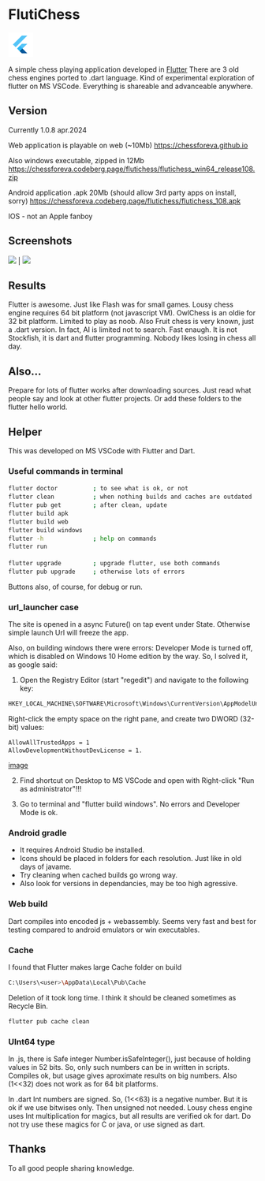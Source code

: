 # FlutiChess

<img src="icons/flutter-icon-512.png" width="50">

A simple chess playing application developed in [Flutter](https://flutter.dev)
There are 3 old chess engines ported to .dart language.
Kind of experimental exploration of flutter on MS VSCode.
Everything is shareable and advanceable anywhere.

## Version

Currently 1.0.8  apr.2024

Web application is playable on web (~10Mb)
https://chessforeva.github.io

Also windows executable, zipped in 12Mb
https://chessforeva.codeberg.page/flutichess/flutichess_win64_release108.zip

Android application .apk 20Mb (should allow 3rd party apps on install, sorry)
https://chessforeva.codeberg.page/flutichess/flutichess_108.apk

IOS - not an Apple fanboy

## Screenshots

<img src="https://chessforeva.codeberg.page/flutichess/flutichess_web.jpg" width=300/> | <img src="https://chessforeva.codeberg.page/flutichess/flutichess_windows_2.jpg" width=300/>

## Results

Flutter is awesome. Just like Flash was for small games.
Lousy chess engine requires 64 bit platform (not javascript VM).
OwlChess is an oldie for 32 bit platform. Limited to play as noob.
Also Fruit chess is very known, just a .dart version.
In fact, AI is limited not to search. Fast enaugh.
It is not Stockfish, it is dart and flutter programming.
Nobody likes losing in chess all day.

## Also...

Prepare for lots of flutter works after downloading sources.
Just read what people say and look at other flutter projects.
Or add these folders to the flutter hello world.

## Helper

This was developed on MS VSCode with Flutter and Dart.

### Useful commands in terminal

  ```sh
  flutter doctor          ; to see what is ok, or not
  flutter clean           ; when nothing builds and caches are outdated
  flutter pub get         ; after clean, update
  flutter build apk
  flutter build web
  flutter build windows
  flutter -h              ; help on commands
  flutter run

  flutter upgrade         ; upgrade flutter, use both commands
  flutter pub upgrade     ; otherwise lots of errors

  ```
Buttons also, of course, for debug or run.

### url_launcher case

The site is opened in a async Future() on tap event under State. Otherwise simple launch Url will freeze the app.

Also, on building windows there were errors: Developer Mode is turned off, which is disabled on Windows 10 Home edition by the way.
So, I solved it, as google said:

1. Open the Registry Editor (start "regedit") and navigate to the following key:
  ```sh
HKEY_LOCAL_MACHINE\SOFTWARE\Microsoft\Windows\CurrentVersion\AppModelUnlock
  ```
Right-click the empty space on the right pane, and create two DWORD (32-bit) values: 
  ```
AllowAllTrustedApps = 1
AllowDevelopmentWithoutDevLicense = 1.
  ```
[image](screens/AppModelUnlock.png)

2. Find shortcut on Desktop to MS VSCode and open with Right-click "Run as administrator"!!!

3. Go to terminal and "flutter build windows". No errors and Developer Mode is ok.

### Android gradle

- It requires Android Studio be installed.
- Icons should be placed in folders for each resolution. Just like in old days of javame.
- Try cleaning when cached builds go wrong way.
- Also look for versions in dependancies, may be too high agressive.

### Web build

Dart compiles into encoded js + webassembly. Seems very fast and best for testing compared to android emulators or win executables. 

### Cache

I found that Flutter makes large Cache folder on build
  ```sh
C:\Users\<user>\AppData\Local\Pub\Cache
  ```
Deletion of it took long time. I think it should be cleaned sometimes as Recycle Bin.
  ```sh
flutter pub cache clean
  ```

### UInt64 type

In .js, there is Safe integer Number.isSafeInteger(), just because of holding values in 52 bits. So, only such numbers can be in written in scripts. Compiles ok, but usage gives aproximate results on big numbers.
Also (1<<32) does not work as for 64 bit platforms.

In .dart Int numbers are signed. So, (1<<63) is a negative number. But it is ok if we use bitwises only. Then unsigned not needed.
Lousy chess engine uses Int multiplication for magics, but all results are verified ok for dart. Do not try use these magics for C or java, or use signed as dart.

## Thanks

To all good people sharing knowledge.

